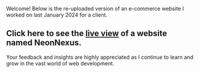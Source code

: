 Welcome! Below is the re-uploaded version of an e-commerce website I worked on last January 2024 for a client.

## Click here to see the [live view](https://iamjmt.github.io/) of a website named NeonNexus. 

Your feedback and insights are highly appreciated as I continue to learn and grow in the vast world of web development. 
